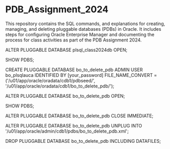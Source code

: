 # PDB_Assignment_2024
This repository contains the SQL commands, and explanations for creating, managing, and deleting pluggable databases (PDBs) in Oracle. It includes steps for configuring Oracle Enterprise Manager and documenting the process for class activities as part of the PDB Assignment 2024.



ALTER PLUGGABLE DATABASE plsql_class2024db OPEN;


SHOW PDBS;


CREATE PLUGGABLE DATABASE bo_to_delete_pdb 
ADMIN USER bo_plsqlauca IDENTIFIED BY [your_password] 
FILE_NAME_CONVERT = ('/u01/app/oracle/oradata/cdb1/pdbseed/', '/u01/app/oracle/oradata/cdb1/bo_to_delete_pdb/');


ALTER PLUGGABLE DATABASE bo_to_delete_pdb OPEN;

SHOW PDBS;


ALTER PLUGGABLE DATABASE bo_to_delete_pdb CLOSE IMMEDIATE;


ALTER PLUGGABLE DATABASE bo_to_delete_pdb UNPLUG INTO '/u01/app/oracle/admin/cdb1/pdbs/bo_to_delete_pdb.xml';


DROP PLUGGABLE DATABASE bo_to_delete_pdb INCLUDING DATAFILES;
